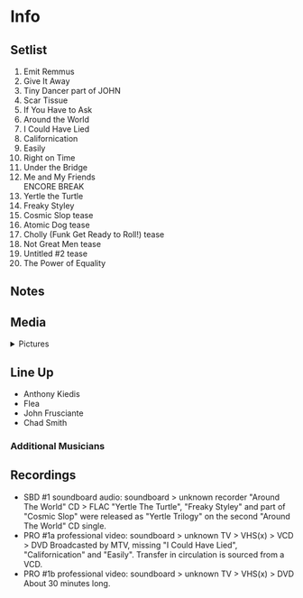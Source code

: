 # Info

## Setlist

1. Emit Remmus
2. Give It Away
3. Tiny Dancer part of JOHN
4. Scar Tissue
5. If You Have to Ask
6. Around the World
7. I Could Have Lied
8. Californication
9. Easily
10. Right on Time
11. Under the Bridge
12. Me and My Friends
<br>ENCORE BREAK
13. Yertle the Turtle
14. Freaky Styley
15. Cosmic Slop tease
16. Atomic Dog tease
17. Cholly (Funk Get Ready to Roll!) tease
18. Not Great Men tease
19. Untitled #2 tease
20. The Power of Equality

## Notes

## Media 

<details>
  <summary>Pictures</summary>
  <!--<img alt="Setlist" title="Setlist" src="_.jpg" height="200" />
  <img alt="Clipping" title="Clipping" src="_.jpg" height="200" />
  <img alt="Flyer" title="Flyer" src="_.jpg" height="200" />-->
</details>

## Line Up

* Anthony Kiedis
* Flea
* John Frusciante
* Chad Smith

### Additional Musicians

## Recordings

* SBD #1 soundboard audio: soundboard > unknown recorder "Around The World" CD > FLAC "Yertle The Turtle", "Freaky Styley" and part of "Cosmic Slop" were released as "Yertle Trilogy" on the second "Around The World" CD single.
* PRO #1a professional video: soundboard > unknown TV > VHS(x) > VCD > DVD Broadcasted by MTV, missing "I Could Have Lied", "Californication" and "Easily". Transfer in circulation is sourced from a VCD.
* PRO #1b professional video: soundboard > unknown TV > VHS(x) > DVD About 30 minutes long.